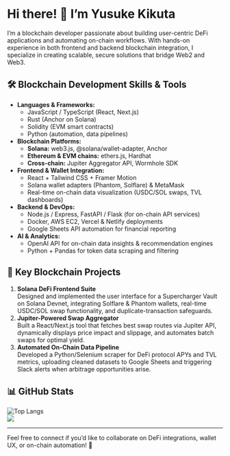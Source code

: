 # Hi there! 👋 I’m Yusuke Kikuta

I’m a blockchain developer passionate about building user-centric DeFi applications and automating on-chain workflows. With hands-on experience in both frontend and backend blockchain integration, I specialize in creating scalable, secure solutions that bridge Web2 and Web3.

## 🛠️ Blockchain Development Skills & Tools
- **Languages & Frameworks:**  
  - JavaScript / TypeScript (React, Next.js)  
  - Rust (Anchor on Solana)  
  - Solidity (EVM smart contracts)  
  - Python (automation, data pipelines)
- **Blockchain Platforms:**  
  - **Solana:** web3.js, @solana/wallet-adapter, Anchor  
  - **Ethereum & EVM chains:** ethers.js, Hardhat  
  - **Cross-chain:** Jupiter Aggregator API, Wormhole SDK
- **Frontend & Wallet Integration:**  
  - React + Tailwind CSS + Framer Motion  
  - Solana wallet adapters (Phantom, Solflare) & MetaMask  
  - Real-time on-chain data visualization (USDC/SOL swaps, TVL dashboards)
- **Backend & DevOps:**  
  - Node.js / Express, FastAPI / Flask (for on-chain API services)  
  - Docker, AWS EC2, Vercel & Netlify deployments  
  - Google Sheets API automation for financial reporting
- **AI & Analytics:**  
  - OpenAI API for on-chain data insights & recommendation engines  
  - Python + Pandas for token data scraping and filtering

## 🌟 Key Blockchain Projects
1. **Solana DeFi Frontend Suite**  
   Designed and implemented the user interface for a Supercharger Vault on Solana Devnet, integrating Solflare & Phantom wallets, real-time USDC/SOL swap functionality, and duplicate-transaction safeguards.
2. **Jupiter-Powered Swap Aggregator**  
   Built a React/Next.js tool that fetches best swap routes via Jupiter API, dynamically displays price impact and slippage, and automates batch swaps for optimal yield.
3. **Automated On-Chain Data Pipeline**  
   Developed a Python/Selenium scraper for DeFi protocol APYs and TVL metrics, uploading cleaned datasets to Google Sheets and triggering Slack alerts when arbitrage opportunities arise.

## 📊 GitHub Stats
![Top Langs](https://github-readme-stats.vercel.app/api/top-langs/?username=yusukekikuta0509&layout=compact)  
![](http://github-profile-summary-cards.vercel.app/api/cards/profile-details?username=yusukekikuta0509&theme=github)

---

Feel free to connect if you’d like to collaborate on DeFi integrations, wallet UX, or on-chain automation! 🚀
